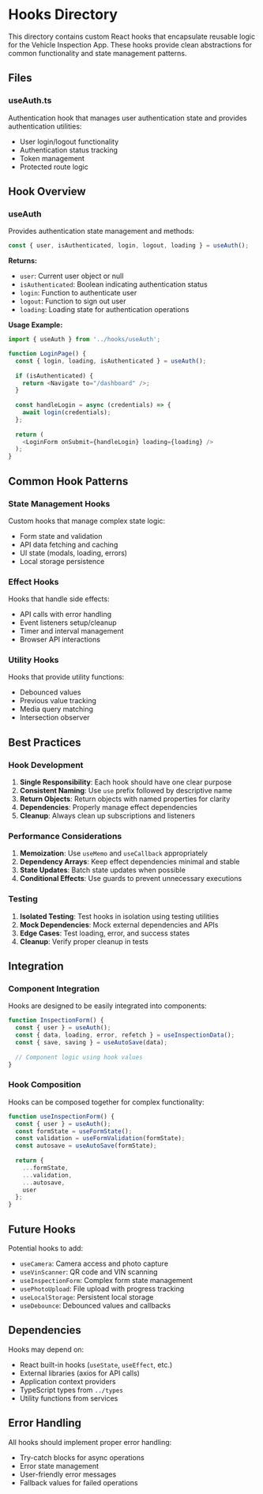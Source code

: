 # Hooks Directory

This directory contains custom React hooks that encapsulate reusable logic for the Vehicle Inspection App. These hooks provide clean abstractions for common functionality and state management patterns.

## Files

### useAuth.ts
Authentication hook that manages user authentication state and provides authentication utilities:
- User login/logout functionality
- Authentication status tracking
- Token management
- Protected route logic

## Hook Overview

### useAuth
Provides authentication state management and methods:

```typescript
const { user, isAuthenticated, login, logout, loading } = useAuth();
```

**Returns:**
- `user`: Current user object or null
- `isAuthenticated`: Boolean indicating authentication status
- `login`: Function to authenticate user
- `logout`: Function to sign out user
- `loading`: Loading state for authentication operations

**Usage Example:**
```typescript
import { useAuth } from '../hooks/useAuth';

function LoginPage() {
  const { login, loading, isAuthenticated } = useAuth();
  
  if (isAuthenticated) {
    return <Navigate to="/dashboard" />;
  }
  
  const handleLogin = async (credentials) => {
    await login(credentials);
  };
  
  return (
    <LoginForm onSubmit={handleLogin} loading={loading} />
  );
}
```

## Common Hook Patterns

### State Management Hooks
Custom hooks that manage complex state logic:
- Form state and validation
- API data fetching and caching
- UI state (modals, loading, errors)
- Local storage persistence

### Effect Hooks
Hooks that handle side effects:
- API calls with error handling
- Event listeners setup/cleanup
- Timer and interval management
- Browser API interactions

### Utility Hooks
Hooks that provide utility functions:
- Debounced values
- Previous value tracking
- Media query matching
- Intersection observer

## Best Practices

### Hook Development
1. **Single Responsibility**: Each hook should have one clear purpose
2. **Consistent Naming**: Use `use` prefix followed by descriptive name
3. **Return Objects**: Return objects with named properties for clarity
4. **Dependencies**: Properly manage effect dependencies
5. **Cleanup**: Always clean up subscriptions and listeners

### Performance Considerations
1. **Memoization**: Use `useMemo` and `useCallback` appropriately
2. **Dependency Arrays**: Keep effect dependencies minimal and stable
3. **State Updates**: Batch state updates when possible
4. **Conditional Effects**: Use guards to prevent unnecessary executions

### Testing
1. **Isolated Testing**: Test hooks in isolation using testing utilities
2. **Mock Dependencies**: Mock external dependencies and APIs
3. **Edge Cases**: Test loading, error, and success states
4. **Cleanup**: Verify proper cleanup in tests

## Integration

### Component Integration
Hooks are designed to be easily integrated into components:

```typescript
function InspectionForm() {
  const { user } = useAuth();
  const { data, loading, error, refetch } = useInspectionData();
  const { save, saving } = useAutoSave(data);
  
  // Component logic using hook values
}
```

### Hook Composition
Hooks can be composed together for complex functionality:

```typescript
function useInspectionForm() {
  const { user } = useAuth();
  const formState = useFormState();
  const validation = useFormValidation(formState);
  const autosave = useAutoSave(formState);
  
  return {
    ...formState,
    ...validation,
    ...autosave,
    user
  };
}
```

## Future Hooks

Potential hooks to add:
- `useCamera`: Camera access and photo capture
- `useVinScanner`: QR code and VIN scanning
- `useInspectionForm`: Complex form state management
- `usePhotoUpload`: File upload with progress tracking
- `useLocalStorage`: Persistent local storage
- `useDebounce`: Debounced values and callbacks

## Dependencies

Hooks may depend on:
- React built-in hooks (`useState`, `useEffect`, etc.)
- External libraries (axios for API calls)
- Application context providers
- TypeScript types from `../types`
- Utility functions from services

## Error Handling

All hooks should implement proper error handling:
- Try-catch blocks for async operations
- Error state management
- User-friendly error messages
- Fallback values for failed operations 